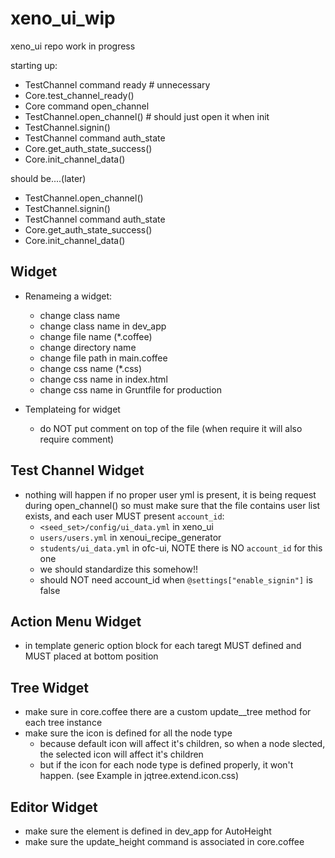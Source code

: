 xeno_ui_wip
===========

xeno_ui repo work in progress

starting up:
* TestChannel command ready # unnecessary
* Core.test_channel_ready() 
* Core command open_channel 
* TestChannel.open_channel() # should just open it when init
* TestChannel.signin()
* TestChannel command auth_state
* Core.get_auth_state_success() 
* Core.init_channel_data()

should be....(later)
* TestChannel.open_channel()
* TestChannel.signin()
* TestChannel command auth_state
* Core.get_auth_state_success() 
* Core.init_channel_data()


## Widget

* Renameing a widget:
  * change class name
  * change class name in dev_app
  * change file name (*.coffee)
  * change directory name
  * change file path in main.coffee
  * change css name (*.css)
  * change css name in index.html
  * change css name in Gruntfile for production

* Templateing for widget
  * do NOT put comment on top of the file (when require it will also require comment)

## Test Channel Widget
* nothing will happen if no proper user yml is present, it is being request during open_channel()
  so must make sure that the file contains user list exists, and each user MUST present `account_id`:
  * `<seed_set>/config/ui_data.yml` in xeno_ui
  * `users/users.yml` in xenoui_recipe_generator
  * `students/ui_data.yml` in ofc-ui, NOTE there is NO `account_id` for this one
  * we should standardize this somehow!!
  * should NOT need account_id when `@settings["enable_signin"]` is false
  
## Action Menu Widget
 * in template generic option block for each taregt MUST defined and MUST placed at bottom position

## Tree Widget
* make sure in core.coffee there are a custom update_<xxx>_tree method for each tree instance
* make sure the icon is defined for all the node type 
  * because default icon will affect it's children, so when a node slected, the selected icon will affect it's children
  * but if the icon for each node type is defined properly, it won't happen. (see Example in jqtree.extend.icon.css)

## Editor Widget
* make sure the element is defined in dev_app for AutoHeight
* make sure the update_height command is associated in core.coffee


